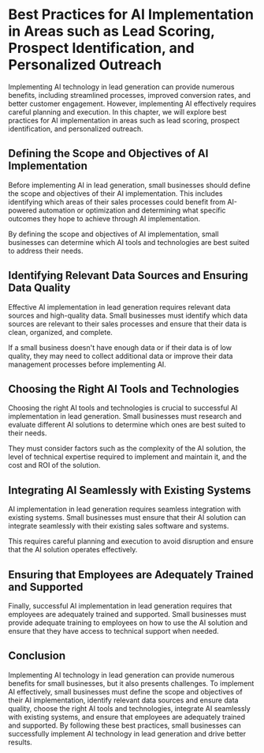 Best Practices for AI Implementation in Areas such as Lead Scoring, Prospect Identification, and Personalized Outreach
=====================================================================================================================================================================================

Implementing AI technology in lead generation can provide numerous benefits, including streamlined processes, improved conversion rates, and better customer engagement. However, implementing AI effectively requires careful planning and execution. In this chapter, we will explore best practices for AI implementation in areas such as lead scoring, prospect identification, and personalized outreach.

Defining the Scope and Objectives of AI Implementation
------------------------------------------------------

Before implementing AI in lead generation, small businesses should define the scope and objectives of their AI implementation. This includes identifying which areas of their sales processes could benefit from AI-powered automation or optimization and determining what specific outcomes they hope to achieve through AI implementation.

By defining the scope and objectives of AI implementation, small businesses can determine which AI tools and technologies are best suited to address their needs.

Identifying Relevant Data Sources and Ensuring Data Quality
-----------------------------------------------------------

Effective AI implementation in lead generation requires relevant data sources and high-quality data. Small businesses must identify which data sources are relevant to their sales processes and ensure that their data is clean, organized, and complete.

If a small business doesn't have enough data or if their data is of low quality, they may need to collect additional data or improve their data management processes before implementing AI.

Choosing the Right AI Tools and Technologies
--------------------------------------------

Choosing the right AI tools and technologies is crucial to successful AI implementation in lead generation. Small businesses must research and evaluate different AI solutions to determine which ones are best suited to their needs.

They must consider factors such as the complexity of the AI solution, the level of technical expertise required to implement and maintain it, and the cost and ROI of the solution.

Integrating AI Seamlessly with Existing Systems
-----------------------------------------------

AI implementation in lead generation requires seamless integration with existing systems. Small businesses must ensure that their AI solution can integrate seamlessly with their existing sales software and systems.

This requires careful planning and execution to avoid disruption and ensure that the AI solution operates effectively.

Ensuring that Employees are Adequately Trained and Supported
------------------------------------------------------------

Finally, successful AI implementation in lead generation requires that employees are adequately trained and supported. Small businesses must provide adequate training to employees on how to use the AI solution and ensure that they have access to technical support when needed.

Conclusion
----------

Implementing AI technology in lead generation can provide numerous benefits for small businesses, but it also presents challenges. To implement AI effectively, small businesses must define the scope and objectives of their AI implementation, identify relevant data sources and ensure data quality, choose the right AI tools and technologies, integrate AI seamlessly with existing systems, and ensure that employees are adequately trained and supported. By following these best practices, small businesses can successfully implement AI technology in lead generation and drive better results.
